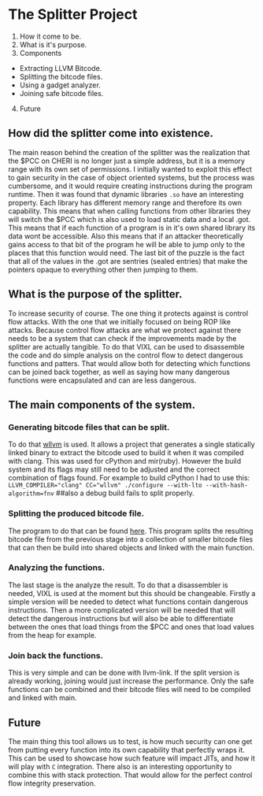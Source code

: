 The Splitter Project
====================

1. How it come to be.
2. What is it's purpose.
3. Components
 - Extracting LLVM Bitcode.
 - Splitting the bitcode files.
 - Using a gadget analyzer.
 - Joining safe bitcode files.
4. Future


## How did the splitter come into existence.

The main reason behind the creation of the splitter was the 
realization that the $PCC on CHERI is no longer just a 
simple address, but it is a memory range with its own set
of permissions. I initially wanted to exploit this effect 
to gain security in the case of object oriented systems,
but the process was cumbersome, and it would require 
creating instructions during the program runtime. Then it 
was found that dynamic libraries `.so` have an interesting 
property. Each library has different memory range and 
therefore its own capability. This means that when calling 
functions from other libraries they will switch the $PCC 
which is also used to load static data and a local .got.
This means that if each function of a program is in it's
own shared library its data wont be accessible. Also this
means that if an attacker theoretically gains access to 
that bit of the program he will be able to jump only to
the places that this function would need. The last bit of
the puzzle is the fact that all of the values in the .got
are sentries (sealed entries) that make the pointers opaque
to everything other then jumping to them.

## What is the purpose of the splitter.

To increase security of course. The one thing it protects
against is control flow attacks. With the one that we 
initially focused on being ROP like attacks. Because 
control flow attacks are what we protect against there
needs to be a system that can check if the improvements
made by the splitter are actually tangible. To do that
VIXL can be used to disassemble the code and do simple 
analysis on the control flow to detect dangerous functions
and patters. That would allow both for detecting which 
functions can be joined back together, as well as saying
how many dangerous functions were encapsulated and can are
less dangerous.

## The main components of the system. 

### Generating bitcode files that can be split.

To do that [wllvm]() is used. It allows a project that 
generates a single statically linked binary to extract the
bitcode used to build it when it was compiled with clang.
This was used for cPython and mir(ruby). However the build 
system and its flags may still need to be adjusted and the 
correct combination of flags found. For example to build 
cPython I had to use this:
`LLVM_COMPILER="clang" CC="wllvm" ./configure --with-lto --with-hash-algorithm=fnv`
##also a debug build fails to split properly. 

### Splitting the produced bitcode file.

The program to do that can be found [here](https://github.com/capablevms/llvm-function-split).
This program splits the resulting bitcode file from the 
previous stage into a collection of smaller bitcode files
that can then be build into shared objects and linked
with the main function. 

### Analyzing the functions.

The last stage is the analyze the result. To do that a 
disassembler is needed, VIXL is used at the moment but
this should be changeable. Firstly a simple version will
be needed to detect what functions contain dangerous 
instructions. Then a more complicated version will be
needed that will detect the dangerous instructions but will
also be able to differentiate between the ones that load 
things from the $PCC and ones that load values from the 
heap for example. 

### Join back the functions.

This is very simple and can be done with llvm-link. If the
split version is already working, joining would just 
increase the performance. Only the safe functions can be 
combined and their bitcode files will need to be compiled
and linked with main.

## Future

The main thing this tool allows us to test, is how much 
security can one get from putting every function into its 
own capability that perfectly wraps it. This can be used 
to showcase how such feature will impact JITs, and how it
will play with `C` integration. There also is an 
interesting opportunity to combine this with stack
protection. That would allow for the perfect control flow
integrity preservation. 

